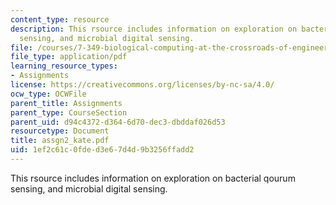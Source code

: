 ```yaml
---
content_type: resource
description: This rsource includes information on exploration on bacterial qourum
  sensing, and microbial digital sensing.
file: /courses/7-349-biological-computing-at-the-crossroads-of-engineering-and-science-spring-2005/1ef2c61c0fded3e67d4d9b3256ffadd2_assgn2_kate.pdf
file_type: application/pdf
learning_resource_types:
- Assignments
license: https://creativecommons.org/licenses/by-nc-sa/4.0/
ocw_type: OCWFile
parent_title: Assignments
parent_type: CourseSection
parent_uid: d94c4372-d364-6d70-dec3-dbddaf026d53
resourcetype: Document
title: assgn2_kate.pdf
uid: 1ef2c61c-0fde-d3e6-7d4d-9b3256ffadd2
---
```

This rsource includes information on exploration on bacterial qourum sensing, and microbial digital sensing.